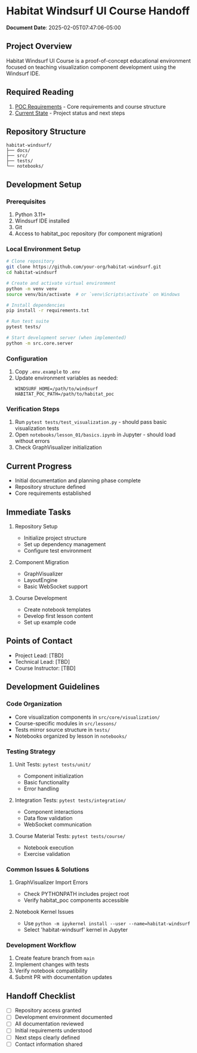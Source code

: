 # Habitat Windsurf UI Course Handoff

**Document Date**: 2025-02-05T07:47:06-05:00

## Project Overview
Habitat Windsurf UI Course is a proof-of-concept educational environment focused on teaching visualization component development using the Windsurf IDE.

## Required Reading
1. [POC Requirements](habitat_windsurf_ui_poc.md) - Core requirements and course structure
2. [Current State](STATE.md) - Project status and next steps

## Repository Structure
```
habitat-windsurf/
├── docs/
├── src/
├── tests/
└── notebooks/
```

## Development Setup

### Prerequisites
1. Python 3.11+
2. Windsurf IDE installed
3. Git
4. Access to habitat_poc repository (for component migration)

### Local Environment Setup
```bash
# Clone repository
git clone https://github.com/your-org/habitat-windsurf.git
cd habitat-windsurf

# Create and activate virtual environment
python -m venv venv
source venv/bin/activate  # or `venv\Scripts\activate` on Windows

# Install dependencies
pip install -r requirements.txt

# Run test suite
pytest tests/

# Start development server (when implemented)
python -m src.core.server
```

### Configuration
1. Copy `.env.example` to `.env`
2. Update environment variables as needed:
   ```env
   WINDSURF_HOME=/path/to/windsurf
   HABITAT_POC_PATH=/path/to/habitat_poc
   ```

### Verification Steps
1. Run `pytest tests/test_visualization.py` - should pass basic visualization tests
2. Open `notebooks/lesson_01/basics.ipynb` in Jupyter - should load without errors
3. Check GraphVisualizer initialization

## Current Progress
- Initial documentation and planning phase complete
- Repository structure defined
- Core requirements established

## Immediate Tasks
1. Repository Setup
   - Initialize project structure
   - Set up dependency management
   - Configure test environment

2. Component Migration
   - GraphVisualizer
   - LayoutEngine
   - Basic WebSocket support

3. Course Development
   - Create notebook templates
   - Develop first lesson content
   - Set up example code

## Points of Contact
- Project Lead: [TBD]
- Technical Lead: [TBD]
- Course Instructor: [TBD]

## Development Guidelines

### Code Organization
- Core visualization components in `src/core/visualization/`
- Course-specific modules in `src/lessons/`
- Tests mirror source structure in `tests/`
- Notebooks organized by lesson in `notebooks/`

### Testing Strategy
1. Unit Tests: `pytest tests/unit/`
   - Component initialization
   - Basic functionality
   - Error handling

2. Integration Tests: `pytest tests/integration/`
   - Component interactions
   - Data flow validation
   - WebSocket communication

3. Course Material Tests: `pytest tests/course/`
   - Notebook execution
   - Exercise validation

### Common Issues & Solutions
1. GraphVisualizer Import Errors
   - Check PYTHONPATH includes project root
   - Verify habitat_poc components accessible

2. Notebook Kernel Issues
   - Use `python -m ipykernel install --user --name=habitat-windsurf`
   - Select 'habitat-windsurf' kernel in Jupyter

### Development Workflow
1. Create feature branch from `main`
2. Implement changes with tests
3. Verify notebook compatibility
4. Submit PR with documentation updates

## Handoff Checklist
- [ ] Repository access granted
- [ ] Development environment documented
- [ ] All documentation reviewed
- [ ] Initial requirements understood
- [ ] Next steps clearly defined
- [ ] Contact information shared
